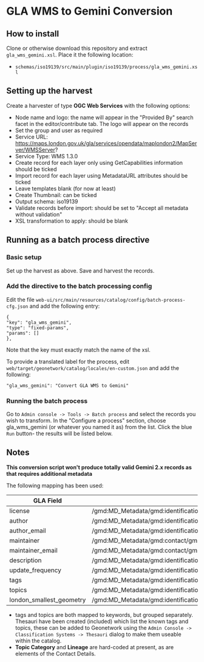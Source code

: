 # GLA WMS to Gemini Conversion

## How to install

Clone or otherwise download this repository and extract `gla_wms_gemini.xsl`. Place it the following location:

* `schemas/iso19139/src/main/plugin/iso19139/process/gla_wms_gemini.xsl`

## Setting up the harvest

Create a harvester of type **OGC Web Services** with the following options:

* Node name and logo: the name will appear in the "Provided By" search facet in the editor/contribute tab. The logo will appear on the records
* Set the group and user as required
* Service URL: https://maps.london.gov.uk/gla/services/opendata/maplondon2/MapServer/WMSServer?
* Service Type: WMS 1.3.0
* Create record for each layer only using GetCapabilities information should be ticked
* Import record for each layer using MetadataURL attributes should be ticked
* Leave templates blank (for now at least)
* Create Thumbnail: can be ticked
* Output schema: iso19139
* Validate records before import: should be set to "Accept all metadata without validation"
* XSL transformation to apply: should be blank

## Running as a batch process directive

### Basic setup

Set up the harvest as above. Save and harvest the records.

### Add the directive to the batch processing config

Edit the file `web-ui/src/main/resources/catalog/config/batch-process-cfg.json` and add the following entry:

	{
	"key": "gla_wms_gemini",
	"type": "fixed-params",
	"params": []
	},

Note that the key must exactly match the name of the xsl.

To provide a translated label for the process, edit `web/target/geonetwork/catalog/locales/en-custom.json` and add the following:

	"gla_wms_gemini": "Convert GLA WMS to Gemini"

### Running the batch process

Go to `Admin console -> Tools -> Batch process` and select the records you wish to transform. In the "Configure a process" section, choose gla_wms_gemini (or whatever you named it as) from the list. Click the blue `Run` button- the results will be listed below.

## Notes

**This conversion script won't produce totally valid Gemini 2.x records as that requires additional metadata**

The following mapping has been used:

| GLA Field | Metadata XPATH |
| ----------| ---------------| 
| license | /gmd:MD_Metadata/gmd:identificationInfo/gmd:MD_DataIdentifiation/gmd:resourceConstraints/gmd:MD_LegalConstraints/gmd:useConstraints |
| author | /gmd:MD_Metadata/gmd:identificationInfo/gmd:MD_DataIdentification/gmd:pointOfContact/gmd:CI_ResponsibleParty/gmd:organisationName |
| author_email | /gmd:MD_Metadata/gmd:identificationInfo/gmd:MD_DataIdentification/gmd:pointOfContact/gmd:CI_ResponsibleParty/gmd:contactInfo/gmd:CI_Contact/gmd:address/gmd:CI_Address/gmd:electronicMailAddress |
| maintainer | /gmd:MD_Metadata/gmd:contact/gmd:CI_ResponsibleParty/gmd:organisationName |
| maintainer_email | /gmd:MD_Metadata/gmd:contact/gmd:CI_ResponsibleParty/gmd:contactInfo/gmd:CI_Contact/gmd:address/gmd:CI_Address/gmd:electronicMailAddress |
| description | /gmd:MD_Metadata/gmd:identificationInfo/gmd:MD_DataIdentification/gmd:abstract |
| update_frequency | /gmd:MD_Metadata/gmd:identificationInfo/gmd:MD_DataIdentification/gmd:resourceMaintenance/gmd:MD_MaintenanceInformation/gmd:maintenanceAndUpdateFrequency |
| tags | /gmd:MD_Metadata/gmd:identificationInfo/gmd:MD_DataIdentification/gmd:descriptiveKeywords/gmd:MD_Keywords/gmd:keyword |
| topics | /gmd:MD_Metadata/gmd:identificationInfo/gmd:MD_DataIdentification/gmd:descriptiveKeywords/gmd:MD_Keywords/gmd:keyword |
| london_smallest_geometry | /gmd:MD_Metadata/gmd:identificationInfo/gmd:MD_DataIdentification/gmd:supplementalInformation |

* tags and topics are both mapped to keywords, but grouped separately. Thesauri have been created (included) which list the known tags and topics, these can be added to Geonetwork using the `Admin Console -> Classification Systems -> Thesauri` dialog to make them useable within the catalog.
* **Topic Category** and **Lineage** are hard-coded at present, as are elements of the Contact Details.

